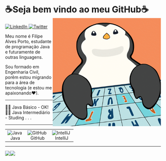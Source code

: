 

# ☕Seja bem vindo ao meu GitHub☕ <img src = "penguin.gif" width = "350" align = right>


<div id="badges">
  <a href = "https://www.linkedin.com/in/filipeaporto/">
 <img src="https://img.shields.io/badge/LinkedIn-blue?style=for-the-badge&logo=linkedin&logoColor=white" alt="LinkedIn"/>
  </a>

  <a href = "https://twitter.com/_LipePorto">
  <img src="https://img.shields.io/badge/Twitter-blue?style=for-the-badge&logo=twitter&logoColor=white" alt="Twitter"/>
  </a>

  
</div>  




Meu nome é Filipe Alves Porto, estudante de programação Java e futuramente de outras linguagens.




Sou formado em Engenharia Civil, porêm estou migrando para a área de tecnologia (e estou me apaixonando❤).

---

👨‍💻 Java Básico - OK! <br>
👨‍💻 Java Intermediário - Studing . . .

---

<table>
<tr>


<td>
<img src="https://camo.githubusercontent.com/05ca6c6f4f9d878c155e24f518dc8ea55fe3a93627f9e45ed2df034f5d4561d3/68747470733a2f2f74656368737461636b2d67656e657261746f722e76657263656c2e6170702f6a6176612d69636f6e2e737667" tittle="Java" alt="Java" width="60" />&nbsp;
  <div align ="center"> Java
</td>

<td>
 <img src="https://camo.githubusercontent.com/19cf1f6246a55a20a2fc585c1517827a55ab59b18a5306974f54a5b6f4e35fc9/68747470733a2f2f74656368737461636b2d67656e657261746f722e76657263656c2e6170702f6769746875622d69636f6e2e737667" tittle="GitHub" alt="GitHub" width="60" />&nbsp;
    <div align ="center"> GitHub

</td>

<td>
<img src="https://camo.githubusercontent.com/5473210d1258763f47e0e8f62f20de193d484542be7e78c0735d0bb9d7e68369/68747470733a2f2f736b696c6c69636f6e732e6465762f69636f6e733f693d69646561" tittle="IntelliJ" alt="IntelliJ" width="58" />&nbsp;
    <div align ="center"> IntelliJ

 </td>



</tr>
</table>



---

<img height="180em" align="left" src="https://github-readme-stats.vercel.app/api?username=FilipeAPorto&show_icons=true&theme=rose_pine&count_private=true" />
<img height="180em" align="left" src="https://github-readme-stats.vercel.app/api/top-langs/?username=FilipeAPorto&show_icons=true&theme=rose_pine&count_private=true"/>
</div>
